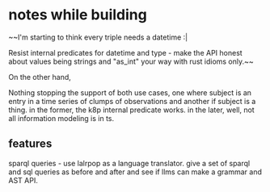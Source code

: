 # notes while building

~~I'm starting to think every triple needs a datetime :|

Resist internal predicates for datetime and type - make the API honest about
values being strings and "as_int" your way with rust idioms only.~~

On the other hand,

Nothing stopping the support of both use cases, one where subject is an entry in 
a time series of clumps of observations and another if subject is a thing.  in
the former, the k8p internal predicate works.  in the later, well, not all
information modeling is in ts.

## features

sparql queries - use lalrpop as a language translator.  give a set of sparql
and sql queries as before and after and see if llms can make a grammar and
AST API.
